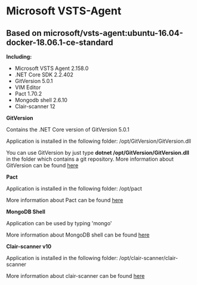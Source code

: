 # Microsoft VSTS-Agent
## Based on microsoft/vsts-agent:ubuntu-16.04-docker-18.06.1-ce-standard

**Including:**
* Microsoft VSTS Agent 2.158.0
* .NET Core SDK 2.2.402
* GitVersion 5.0.1
* VIM Editor
* Pact 1.70.2
* Mongodb shell 2.6.10
* Clair-scanner 12


**GitVersion**

Contains the .NET Core version of GitVersion 5.0.1

Application is installed in the following folder: /opt/GitVersion/GitVersion.dll

You can use GitVersion by just type **dotnet /opt/GitVersion/GitVersion.dll** in the folder which contains a git repository.
More information about GitVersion can be found [here](https://gitversion.readthedocs.io/en/latest/)


**Pact**

Application is installed in the following folder: /opt/pact

More information about Pact can be found [here](https://github.com/pact-foundation/pact-ruby-standalone/releases)


**MongoDB Shell**

Application can be used by typing 'mongo'

More information about MongoDB shell can be found [here](https://docs.mongodb.com/manual/mongo/index.html)


**Clair-scanner v10**

Application is installed in the following folder: /opt/clair-scanner/clair-scanner

More information about clair-scanner can be found [here](https://github.com/arminc/clair-scanner)
